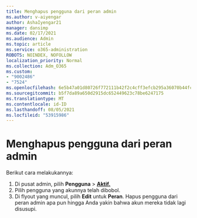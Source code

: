 ```yaml
---
title: Menghapus pengguna dari peran admin
ms.author: v-aiyengar
author: AshaIyengar21
manager: dansimp
ms.date: 02/17/2021
ms.audience: Admin
ms.topic: article
ms.service: o365-administration
ROBOTS: NOINDEX, NOFOLLOW
localization_priority: Normal
ms.collection: Adm_O365
ms.custom:
- "9002486"
- "7524"
ms.openlocfilehash: 6e5b47a01d80726f772111b42f2c4cff3efcb295a36070b44fcb6901800e71fb
ms.sourcegitcommit: b5f7da89a650d2915dc652449623c78be6247175
ms.translationtype: MT
ms.contentlocale: id-ID
ms.lasthandoff: 08/05/2021
ms.locfileid: "53915986"
---
```

# <a name="remove-the-users-from-the-admin-roles"></a>Menghapus pengguna dari peran admin

Berikut cara melakukannya:

1. Di pusat admin, pilih **Pengguna**  >  [**Aktif.**](https://go.microsoft.com/fwlink/p/?linkid=834822)
1. Pilih pengguna yang akunnya telah dibobol.
1. Di flyout yang muncul, pilih **Edit** untuk **Peran**. Hapus pengguna dari peran admin apa pun hingga Anda yakin bahwa akun mereka tidak lagi disusupi.

